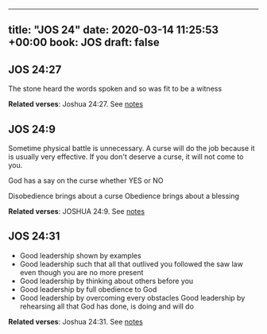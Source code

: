 
---
title: "JOS 24"
date: 2020-03-14 11:25:53 +00:00
book: JOS
draft: false
---

## JOS 24:27

The stone heard the words spoken and so was fit to be a witness

**Related verses**: Joshua 24:27. See [notes](https://my.bible.com/notes/3385047887800689593)


## JOS 24:9

Sometime physical battle is unnecessary. A curse will do the job because it is usually very effective. If you don't deserve a curse, it will not come to you.

 God has a say on the curse whether YES or NO

Disobedience brings about a curse
Obedience brings about a blessing

**Related verses**: JOSHUA 24:9. See [notes](https://my.bible.com/notes/2578347939714556795)


## JOS 24:31

- Good leadership shown by examples
- Good leadership such that all that outlived you followed the saw law even though you are no more present
- Good leadership by thinking about others before you
- Good leadership by full obedience to God
- Good leadership by overcoming every obstacles 
 Good leadership by rehearsing all that God has done, is doing and will do

**Related verses**: Joshua 24:31. See [notes](https://my.bible.com/notes/2578345824048898934)

